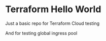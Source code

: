 # Terraform Hello World

Just a basic repo for Terraform Cloud testing

And for testing global ingress pool
